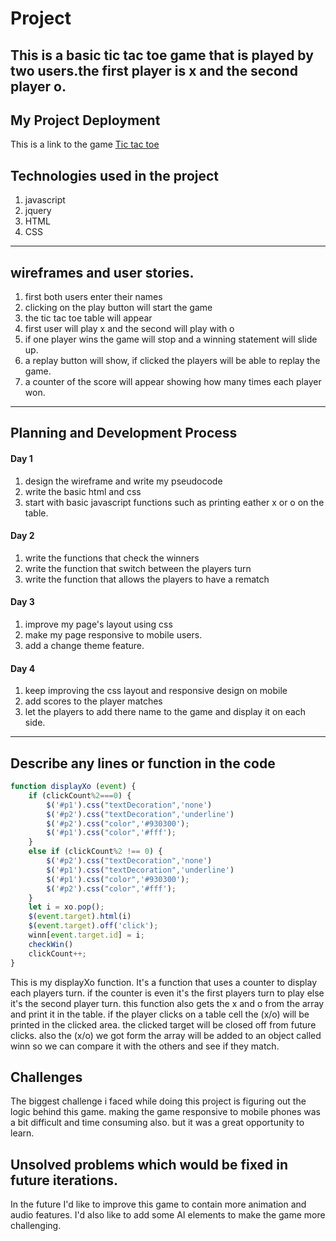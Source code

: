 
# Project <Tic tac toe> 
This is a basic tic tac toe game that is played by two users.the first player is x and the second player o.
--- 
## My Project Deployment 
This is a link to the game
[Tic tac toe](https://leenahabi.github.io/project-01/)
## Technologies used in the project
1. javascript
2. jquery
3. HTML
4. CSS
--- 
## wireframes and user stories.
1. first both users enter their names 
2. clicking on the play button will start the game 
3. the tic tac toe table will appear 
4. first user will play x and the second will play with o
5. if one player wins the game will stop and a winning statement will slide up.
6. a replay button will show, if clicked the players will be able to replay the game.
7. a counter of the score will appear showing how many times each player won.
--- 
## Planning and Development Process

#### Day 1 
1. design the wireframe and write my pseudocode
2. write the basic html and css
3. start with basic javascript functions such as printing eather x or o on the table.

#### Day 2 
1. write the functions that check the winners 
2. write the function that switch between the players turn 
3. write  the function that allows the players to have a rematch

#### Day 3
1. improve my page's layout using css
2. make my page responsive to mobile users.
3. add a change theme feature.

#### Day 4
1. keep improving the css layout and responsive design on mobile
2. add scores to the player matches
3. let the players to add there name to the game and display it on each side.
--- 
## Describe any lines or function in the code 

```js
function displayXo (event) {
    if (clickCount%2===0) {
        $('#p1').css("textDecoration",'none')
        $('#p2').css("textDecoration",'underline')
        $('#p2').css("color",'#930300');
        $('#p1').css("color",'#fff');
    }
    else if (clickCount%2 !== 0) {
        $('#p2').css("textDecoration",'none')
        $('#p1').css("textDecoration",'underline')
        $('#p1').css("color",'#930300');
        $('#p2').css("color",'#fff');
    }
    let i = xo.pop();
    $(event.target).html(i)
    $(event.target).off('click');
    winn[event.target.id] = i;
    checkWin()
    clickCount++; 
}
```
This is my displayXo function. 
It's a function that uses a counter to display each players turn. if the counter is even it's the first players turn to play else it's the second player turn. 
this function also gets the x and o from the array and print it in the table.
if the player clicks on a table cell the (x/o) will be printed in the clicked area.
the clicked target will be closed off from future clicks.
also the (x/o) we got form the array will be added to an object called winn so we can compare it with the others and see if they match. 


## Challenges 

The biggest challenge i faced while doing this project is figuring out the logic behind this game. 
making the game responsive to mobile phones was a bit difficult and time consuming also. but it was a great opportunity to learn.


## Unsolved problems which would be fixed in future iterations. 

In the future I'd like to improve this game to contain more animation and audio features.
I'd also like to add some AI elements to make the game more challenging.
